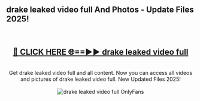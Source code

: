 <h2>drake leaked video full And Photos - Update Files 2025!</h2>
<br>
<div align="center">
<h2><a href="https://linkcuts.com/hfmhzwbr" rel="nofollow">🔴 CLICK HERE 🌐==►► drake leaked video full</a></h2>
<br>
Get drake leaked video full and all content. Now you can access all videos and pictures of drake leaked video full. New Updated Files 2025!
<br>
<br>
<a href="https://linkcuts.com/hfmhzwbr" rel="nofollow" data-target="animated-image.originalLink"><img src="https://i.ibb.co.com/WyWwxjT/player-gif2.gif" alt="drake leaked video full OnlyFans" style="max-width: 100%; display: inline-block;" data-target="animated-image.originalImage"></a>
</div>
<br>